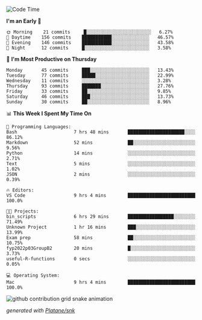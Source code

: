 <!--START_SECTION:waka-->
![Code Time](http://img.shields.io/badge/Code%20Time-193%20hrs%2057%20mins-blue)

**I'm an Early 🐤** 

```text
🌞 Morning    21 commits     █░░░░░░░░░░░░░░░░░░░░░░░░   6.27% 
🌆 Daytime    156 commits    ███████████░░░░░░░░░░░░░░   46.57% 
🌃 Evening    146 commits    ███████████░░░░░░░░░░░░░░   43.58% 
🌙 Night      12 commits     █░░░░░░░░░░░░░░░░░░░░░░░░   3.58%

```
📅 **I'm Most Productive on Thursday** 

```text
Monday       45 commits     ███░░░░░░░░░░░░░░░░░░░░░░   13.43% 
Tuesday      77 commits     █████░░░░░░░░░░░░░░░░░░░░   22.99% 
Wednesday    11 commits     ░░░░░░░░░░░░░░░░░░░░░░░░░   3.28% 
Thursday     93 commits     ███████░░░░░░░░░░░░░░░░░░   27.76% 
Friday       33 commits     ██░░░░░░░░░░░░░░░░░░░░░░░   9.85% 
Saturday     46 commits     ███░░░░░░░░░░░░░░░░░░░░░░   13.73% 
Sunday       30 commits     ██░░░░░░░░░░░░░░░░░░░░░░░   8.96%

```


📊 **This Week I Spent My Time On** 

```text
💬 Programming Languages: 
Bash                     7 hrs 48 mins       █████████████████████░░░░   86.12% 
Markdown                 52 mins             ██░░░░░░░░░░░░░░░░░░░░░░░   9.56% 
Python                   14 mins             ░░░░░░░░░░░░░░░░░░░░░░░░░   2.71% 
Text                     5 mins              ░░░░░░░░░░░░░░░░░░░░░░░░░   1.02% 
JSON                     2 mins              ░░░░░░░░░░░░░░░░░░░░░░░░░   0.39%

🔥 Editors: 
VS Code                  9 hrs 4 mins        █████████████████████████   100.0%

🐱‍💻 Projects: 
bin_scripts              6 hrs 29 mins       █████████████████░░░░░░░░   71.49% 
Unknown Project          1 hr 16 mins        ███░░░░░░░░░░░░░░░░░░░░░░   13.99% 
Exam prep                58 mins             ██░░░░░░░░░░░░░░░░░░░░░░░   10.75% 
fyp2022p03GroupB2        20 mins             █░░░░░░░░░░░░░░░░░░░░░░░░   3.73% 
useful-R-functions       0 secs              ░░░░░░░░░░░░░░░░░░░░░░░░░   0.05%

💻 Operating System: 
Mac                      9 hrs 4 mins        █████████████████████████   100.0%

```


<!--END_SECTION:waka-->


<!--Snake Game-->
![github contribution grid snake animation](https://raw.githubusercontent.com/viggo-gascou/viggo-gascou/output/github-contribution-grid-snake.svg)

_generated with [Platane/snk](https://github.com/Platane/snk)_
<!--Snake Game-->

